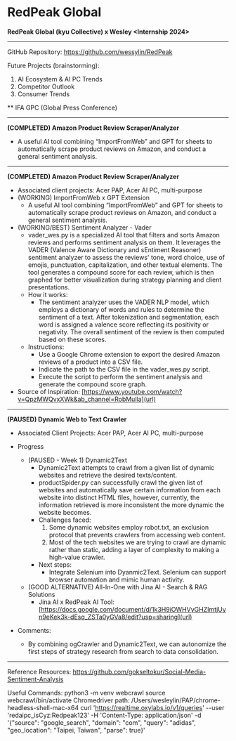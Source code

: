 # RedPeak Global
**RedPeak Global (kyu Collective) x Wesley <Internship 2024>**
_________________________________________________________________________________________________________________________________________________________________________________________

GitHub Repository: https://github.com/wessylin/RedPeak

Future Projects (brainstorming):
1. AI Ecosystem & AI PC Trends
2. Competitor Outlook
3. Consumer Trends

** IFA GPC (Global Press Conference)
_________________________________________________________________________________________________________________________________________________________________________________________

**(COMPLETED) Amazon Product Review Scraper/Analyzer**
- A useful AI tool combining “ImportFromWeb” and GPT for sheets to automatically scrape product reviews on Amazon, and conduct a general sentiment analysis.
_________________________________________________________________________________________________________________________________________________________________________________________

**(COMPLETED) Amazon Product Review Scraper/Analyzer**
- Associated client projects: Acer PAP, Acer AI PC, multi-purpose
- (WORKING) ImportFromWeb x GPT Extension 
  - A useful AI tool combining “ImportFromWeb” and GPT for sheets to automatically scrape product reviews on Amazon, and conduct a general sentiment analysis.
- (WORKING/BEST) Sentiment Analyzer - Vader
  - vader_wes.py is a specialized AI tool that filters and sorts Amazon reviews and performs sentiment analysis on them. It leverages the VADER (Valence Aware Dictionary and sEntiment Reasoner) sentiment analyzer to assess the reviews' tone, word choice, use of emojis, punctuation, capitalization, and other textual elements. The tool generates a compound score for each review, which is then graphed for better visualization during strategy planning and client presentations.
  - How it works:
    - The sentiment analyzer uses the VADER NLP model, which employs a dictionary of words and rules to determine the sentiment of a text. After tokenization and segmentation, each word is assigned a valence score reflecting its positivity or negativity. The overall sentiment of the review is then computed based on these scores.
  - Instructions:
    - Use a Google Chrome extension to export the desired Amazon reviews of a product into a CSV file.
    - Indicate the path to the CSV file in the vader_wes.py script.
    - Execute the script to perform the sentiment analysis and generate the compound score graph.
- Source of Inspiration: [https://www.youtube.com/watch?v=QpzMWQvxXWk&ab_channel=RobMulla](url)
_________________________________________________________________________________________________________________________________________________________________________________________

**(PAUSED) Dynamic Web to Text Crawler**
  - Associated Client Projects: Acer PAP, Acer AI PC, multi-purpose
  - Progress
    - (PAUSED - Week 1) Dynamic2Text 
      - Dynamic2Text attempts to crawl from a given list of dynamic websites and retrieve the desired texts/content.  
      - productSpider.py can successfully crawl the given list of websites and automatically save certain information from each website into distinct HTML files, however, currently, the information retrieved is more inconsistent the more dynamic the website becomes.
      - Challenges faced:
        1. Some dynamic websites employ robot.txt, an exclusion protocol that prevents crawlers from accessing web content.
        2. Most of the tech websites we are trying to crawl are dynamic rather than static, adding a layer of complexity to making a high-value crawler. 
      - Next steps:
        - Integrate Selenium into Dyanmic2Text. Selenium can support browser automation and mimic human activity. 
    - (GOOD ALTERNATIVE) All-In-One with Jina AI - Search & RAG Solutions
      - Jina AI x RedPeak AI Tool: [https://docs.google.com/document/d/1k3H9iOWHVyGHZImtjUyn9eKek3k-dEsq_ZSTa0yGVa8/edit?usp=sharing](url)

- Comments:
  - By combining ogCrawler and Dynamic2Text, we can autonomize the first steps of strategy research from search to data consolidation. 
_________________________________________________________________________________________________________________________________________________________________________________________

Reference Resources: 
[https://github.com/gokseltokur/Social-Media-Sentiment-Analysis
](URL)

Useful Commands:
python3 -m venv webcrawl
source webcrawl/bin/activate 
Chromedriver path: /Users/wesleylin/PAP/chrome-headless-shell-mac-x64
curl 'https://realtime.oxylabs.io/v1/queries' --user 'redaipc_isCyz:Redpeak123' -H 'Content-Type: application/json' -d '{"source": "google_search", "domain": "com", "query": "adidas", "geo_location": "Taipei, Taiwan", "parse": true}'
